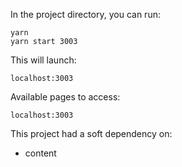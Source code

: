 In the project directory, you can run: 
```
yarn 
yarn start 3003
```

This will launch:
```
localhost:3003
```

Available pages to access:
```
localhost:3003
```

This project had a soft dependency on: 
* content

